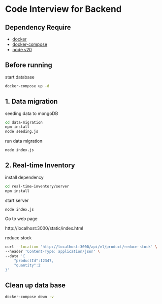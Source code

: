 # Code Interview for Backend

## Dependency Require
- [docker](https://docs.docker.com/engine/install/)
- [docker-compose](https://docs.docker.com/compose/install/)
- [node v20](https://nodejs.org/en/download)

## Before running
start database
```sh
docker-compose up -d
```
## 1. Data migration
seeding data to mongoDB
```sh
cd data-migration
npm install
node seeding.js
```
run data migration
```sh
node index.js
```

## 2. Real-time Inventory
install dependency
```sh
cd real-time-inventory/server
npm install
```
start server
```sh
node index.js
```

Go to web page

http://localhost:3000/static/index.html

reduce stock
```sh
curl --location 'http://localhost:3000/api/v1/product/reduce-stock' \
--header 'Content-Type: application/json' \
--data '{
    "productId":12347,
    "quantity":2
}'
```

## Clean up data base
```sh
docker-compose down -v
```